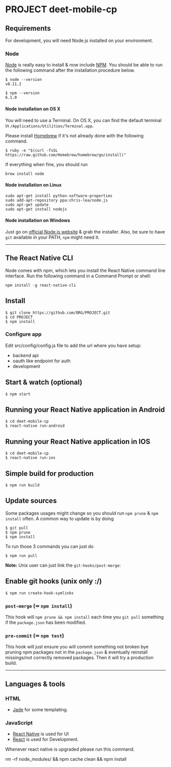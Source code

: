 # PROJECT deet-mobile-cp

## Requirements

For development, you will need Node.js installed on your environment.

### Node

[Node](http://nodejs.org/) is really easy to install & now include [NPM](https://npmjs.org/).
You should be able to run the following command after the installation procedure
below.

    $ node --version
    v8.11.2

    $ npm --version
    6.1.0

#### Node installation on OS X

You will need to use a Terminal. On OS X, you can find the default terminal in
`/Applications/Utilities/Terminal.app`.

Please install [Homebrew](http://brew.sh/) if it's not already done with the following command.

    $ ruby -e "$(curl -fsSL https://raw.github.com/Homebrew/homebrew/go/install)"

If everything when fine, you should run

    brew install node

#### Node installation on Linux

    sudo apt-get install python-software-properties
    sudo add-apt-repository ppa:chris-lea/node.js
    sudo apt-get update
    sudo apt-get install nodejs

#### Node installation on Windows

Just go on [official Node.js website](http://nodejs.org/) & grab the installer.
Also, be sure to have `git` available in your PATH, `npm` might need it.

---

## The React Native CLI

Node comes with npm, which lets you install the React Native command line interface.
Run the following command in a Command Prompt or shell:

    npm install -g react-native-cli

## Install

    $ git clone https://github.com/ORG/PROJECT.git
    $ cd PROJECT
    $ npm install

### Configure app

Edit src/config/config.js file to add the url where you have setup:

- backend api
- oauth like endpoint for auth
- development

## Start & watch (optional)

    $ npm start

## Running your React Native application in Android

    $ cd deet-mobile-cp
    $ react-native run-android

## Running your React Native application in IOS

    $ cd deet-mobile-cp
    $ react-native run-ios

## Simple build for production

    $ npm run build

## Update sources

Some packages usages might change so you should run `npm prune` & `npm install` often.
A common way to update is by doing

    $ git pull
    $ npm prune
    $ npm install

To run those 3 commands you can just do

    $ npm run pull

**Note:** Unix user can just link the `git-hooks/post-merge`:

## Enable git hooks (unix only :/)

    $ npm run create-hook-symlinks

### `post-merge` (≃ `npm install`)

This hook will `npm prune && npm install` each time you `git pull` something if the `package.json` has been modified.

### `pre-commit` (≃ `npm test`)

This hook will just ensure you will commit something not broken bye pruning npm packages not in the `package.json` & eventually reinstall missings/not correctly removed packages.
Then it will try a production build.

---

## Languages & tools

### HTML

- [Jade](http://jade-lang.com/) for some templating.

### JavaScript

- [React Native](https://facebook.github.io/react-native/) is used for UI
- [React](http://facebook.github.io/react) is used for Development.


Whenever react native is upgraded please run this command.

rm -rf node_modules/ && npm cache clean && npm install
